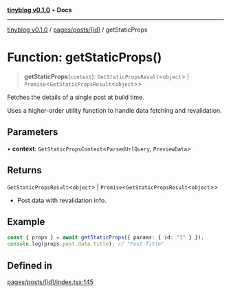 [**tinyblog v0.1.0**](../../../../README.md) • **Docs**

***

[tinyblog v0.1.0](../../../../modules.md) / [pages/posts/\[id\]](../README.md) / getStaticProps

# Function: getStaticProps()

> **getStaticProps**(`context`): `GetStaticPropsResult`\<`object`\> \| `Promise`\<`GetStaticPropsResult`\<`object`\>\>

Fetches the details of a single post at build time.

Uses a higher-order utility function to handle data fetching and revalidation.

## Parameters

• **context**: `GetStaticPropsContext`\<`ParsedUrlQuery`, `PreviewData`\>

## Returns

`GetStaticPropsResult`\<`object`\> \| `Promise`\<`GetStaticPropsResult`\<`object`\>\>

- Post data with revalidation info.

## Example

```ts
const { props } = await getStaticProps({ params: { id: "1" } });
console.log(props.post.data.title); // "Post Title"
```

## Defined in

[pages/posts/\[id\]/index.tsx:145](https://github.com/soumyaRauth/tinyblog/blob/08b705b334f790cb2abe6139659ab77dc5d8c110/pages/posts/[id]/index.tsx#L145)
